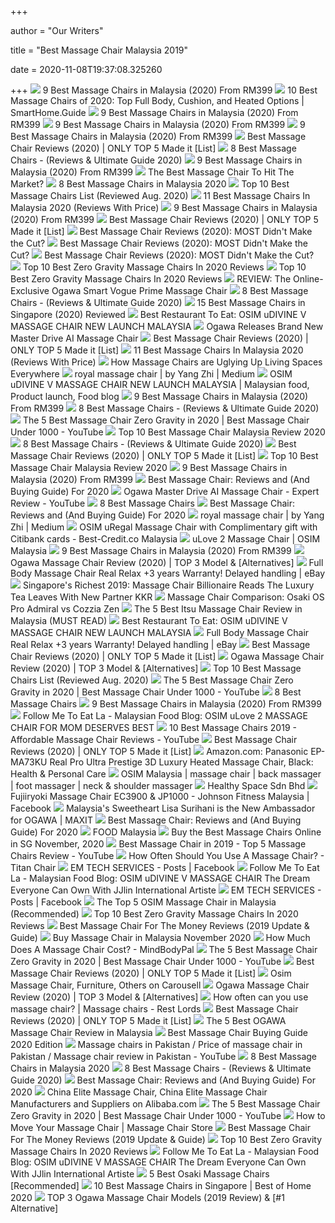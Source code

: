 +++
        
author = "Our Writers"
        
title = "Best Massage Chair Malaysia 2019"
        
date = 2020-11-08T19:37:08.325260
        
+++
[ ![](https://findgoodbuy.com/wp-content/uploads/2019/11/Best-Massage-Chair-Malaysia.jpg)](https://findgoodbuy.com/wp-content/uploads/2019/11/Best-Massage-Chair-Malaysia.jpg) 9 Best Massage Chairs in Malaysia (2020) From RM399
[ ![](https://www.smarthome.guide/wp-content/uploads/2016/01/Best-Massage-Chair-Reviews.jpg)](https://www.smarthome.guide/wp-content/uploads/2016/01/Best-Massage-Chair-Reviews.jpg) 10 Best Massage Chairs of 2020: Top Full Body, Cushion, and Heated Options  | SmartHome.Guide
[ ![](https://findgoodbuy.com/wp-content/uploads/2019/11/GINTELL-D%C3%A9Space-Moon-Massage-Chair.jpg)](https://findgoodbuy.com/wp-content/uploads/2019/11/GINTELL-D%C3%A9Space-Moon-Massage-Chair.jpg) 9 Best Massage Chairs in Malaysia (2020) From RM399
[ ![](https://findgoodbuy.com/wp-content/uploads/2019/11/SNOWFIT-Fantasia-4D-Smart-Massage-Chair.jpg)](https://findgoodbuy.com/wp-content/uploads/2019/11/SNOWFIT-Fantasia-4D-Smart-Massage-Chair.jpg) 9 Best Massage Chairs in Malaysia (2020) From RM399
[ ![](https://findgoodbuy.com/wp-content/uploads/2019/11/GINTELL-G-Pro-Advance-Massage-Chair.jpg)](https://findgoodbuy.com/wp-content/uploads/2019/11/GINTELL-G-Pro-Advance-Massage-Chair.jpg) 9 Best Massage Chairs in Malaysia (2020) From RM399
[ ![](https://www.wellnesswires.com/wp-content/uploads/2018/08/Kahuna.jpeg)](https://www.wellnesswires.com/wp-content/uploads/2018/08/Kahuna.jpeg) Best Massage Chair Reviews (2020) | ONLY TOP 5 Made it [List]
[ ![](https://www.massagexpert.net/wp-content/uploads/2017/11/2017-NEW-SM-SERIES-AIR-FLOAT-3D-6-INFRARED-ROLLER-MECHANISM-KAHUNA-SUPERIOR-MASSAGE-CHAIR-SM-9000-Comb-Brown-WG.jpg)](https://www.massagexpert.net/wp-content/uploads/2017/11/2017-NEW-SM-SERIES-AIR-FLOAT-3D-6-INFRARED-ROLLER-MECHANISM-KAHUNA-SUPERIOR-MASSAGE-CHAIR-SM-9000-Comb-Brown-WG.jpg) 8 Best Massage Chairs - (Reviews & Ultimate Guide 2020)
[ ![](https://findgoodbuy.com/wp-content/uploads/2019/11/OSIM-uDivine-Mini-Massage-Sofa.jpg)](https://findgoodbuy.com/wp-content/uploads/2019/11/OSIM-uDivine-Mini-Massage-Sofa.jpg) 9 Best Massage Chairs in Malaysia (2020) From RM399
[ ![](https://specials-images.forbesimg.com/imageserve/5d237e0934a5c400084abb5a/960x0.jpg?fit=scale)](https://specials-images.forbesimg.com/imageserve/5d237e0934a5c400084abb5a/960x0.jpg?fit=scale) The Best Massage Chair To Hit The Market?
[ ![](https://cdn1.productnation.co/stg/sites/1/best-message-chair-malaysia.jpg)](https://cdn1.productnation.co/stg/sites/1/best-message-chair-malaysia.jpg) 8 Best Massage Chairs in Malaysia 2020
[ ![](https://www.outletsbaratos.com/wp-content/uploads/2018/11/best-massage-chairs.png)](https://www.outletsbaratos.com/wp-content/uploads/2018/11/best-massage-chairs.png) Top 10 Best Massage Chairs List (Reviewed Aug. 2020)
[ ![](https://bestbuyget.com/wp-content/uploads/Best-Massage-Chairs-In-Malaysia-Bestbuyget.jpg)](https://bestbuyget.com/wp-content/uploads/Best-Massage-Chairs-In-Malaysia-Bestbuyget.jpg) 11 Best Massage Chairs In Malaysia 2020 (Reviews With Price)
[ ![](https://findgoodbuy.com/wp-content/uploads/2019/11/OGAWA-iCuddle-Modern-Massage-Swivel-Chair.jpg)](https://findgoodbuy.com/wp-content/uploads/2019/11/OGAWA-iCuddle-Modern-Massage-Swivel-Chair.jpg) 9 Best Massage Chairs in Malaysia (2020) From RM399
[ ![](https://www.wellnesswires.com/wp-content/uploads/2018/08/Osaki.jpg)](https://www.wellnesswires.com/wp-content/uploads/2018/08/Osaki.jpg) Best Massage Chair Reviews (2020) | ONLY TOP 5 Made it [List]
[ ![](https://www.healthnerdy.com/wp-content/uploads/2018/03/The-Osaki-OS-4000-.png)](https://www.healthnerdy.com/wp-content/uploads/2018/03/The-Osaki-OS-4000-.png) Best Massage Chair Reviews (2020): MOST Didn't Make the Cut?
[ ![](https://www.healthnerdy.com/wp-content/uploads/2018/03/Inada-dreamwave.png)](https://www.healthnerdy.com/wp-content/uploads/2018/03/Inada-dreamwave.png) Best Massage Chair Reviews (2020): MOST Didn't Make the Cut?
[ ![](https://www.healthnerdy.com/wp-content/uploads/2018/03/Massage-Chairs.png)](https://www.healthnerdy.com/wp-content/uploads/2018/03/Massage-Chairs.png) Best Massage Chair Reviews (2020): MOST Didn't Make the Cut?
[ ![](https://themarany.com/wp-content/uploads/2019/12/10-Osaki-OS4000TA-Model-OS-4000T-Zero-Gravity-Massage-Chair-Black-Computer-Body.jpg)](https://themarany.com/wp-content/uploads/2019/12/10-Osaki-OS4000TA-Model-OS-4000T-Zero-Gravity-Massage-Chair-Black-Computer-Body.jpg) Top 10 Best Zero Gravity Massage Chairs In 2020 Reviews
[ ![](https://m.media-amazon.com/images/I/41467TguqqL.jpg)](https://m.media-amazon.com/images/I/41467TguqqL.jpg) Top 10 Best Zero Gravity Massage Chairs In 2020 Reviews
[ ![](https://cdn01.vulcanpost.com/wp-uploads/2019/09/Ogawa-Smart-Vogue-Prime-Review-Massage-Chair-02.jpg)](https://cdn01.vulcanpost.com/wp-uploads/2019/09/Ogawa-Smart-Vogue-Prime-Review-Massage-Chair-02.jpg) REVIEW: The Online-Exclusive Ogawa Smart Vogue Prime Massage Chair
[ ![](https://www.massagexpert.net/wp-content/uploads/2019/03/Osaki-OS-4000-Zero-Gravity-Massage-Chair.jpg)](https://www.massagexpert.net/wp-content/uploads/2019/03/Osaki-OS-4000-Zero-Gravity-Massage-Chair.jpg) 8 Best Massage Chairs - (Reviews & Ultimate Guide 2020)
[ ![](https://www.drumitloud.com/wp-content/uploads/2019/09/Best-Massage-Chair-Singapore.jpg)](https://www.drumitloud.com/wp-content/uploads/2019/09/Best-Massage-Chair-Singapore.jpg) 15 Best Massage Chairs in Singapore (2020) Reviewed
[ ![](https://4.bp.blogspot.com/-VDveaYVKBMY/XbfUaBWed2I/AAAAAAACDdw/T2HTHKE4xzMLkvD9MDEoten6xZrNPXgBwCK4BGAYYCw/s640/Osim%2BUDivine%2BV%2BMassage%2BChair.jpg)](https://4.bp.blogspot.com/-VDveaYVKBMY/XbfUaBWed2I/AAAAAAACDdw/T2HTHKE4xzMLkvD9MDEoten6xZrNPXgBwCK4BGAYYCw/s640/Osim%2BUDivine%2BV%2BMassage%2BChair.jpg) Best Restaurant To Eat: OSIM uDIVINE V MASSAGE CHAIR NEW LAUNCH MALAYSIA
[ ![](https://storage.googleapis.com/afs-prod/media/ebc329cbe2a9993fcc73de75cacf8af2/320.jpeg)](https://storage.googleapis.com/afs-prod/media/ebc329cbe2a9993fcc73de75cacf8af2/320.jpeg) Ogawa Releases Brand New Master Drive AI Massage Chair
[ ![](https://www.wellnesswires.com/wp-content/uploads/2020/01/OHCO-M.8-.png)](https://www.wellnesswires.com/wp-content/uploads/2020/01/OHCO-M.8-.png) Best Massage Chair Reviews (2020) | ONLY TOP 5 Made it [List]
[ ![](https://bestbuyget.com/wp-content/uploads/GTE-Multi-Function-MW-906-Electric-Relax-4D-Luxury-Zero-Gravity-Massage-Chair.jpg)](https://bestbuyget.com/wp-content/uploads/GTE-Multi-Function-MW-906-Electric-Relax-4D-Luxury-Zero-Gravity-Massage-Chair.jpg) 11 Best Massage Chairs In Malaysia 2020 (Reviews With Price)
[ ![](https://www.archiscene.net/wp-content/uploads/2018/12/massage-chairs-01-1.jpg)](https://www.archiscene.net/wp-content/uploads/2018/12/massage-chairs-01-1.jpg) How Massage Chairs are Uglying Up Living Spaces Everywhere
[ ![](https://miro.medium.com/max/1838/0*ibnPiVyhXwEsn6Vn.jpg)](https://miro.medium.com/max/1838/0*ibnPiVyhXwEsn6Vn.jpg) royal massage chair | by Yang Zhi | Medium
[ ![](https://i.pinimg.com/736x/33/88/a2/3388a2f466521408e2a4d36dbb8fd9f1.jpg)](https://i.pinimg.com/736x/33/88/a2/3388a2f466521408e2a4d36dbb8fd9f1.jpg) OSIM uDIVINE V MASSAGE CHAIR NEW LAUNCH MALAYSIA | Malaysian food, Product  launch, Food blog
[ ![](https://findgoodbuy.com/wp-content/uploads/2019/11/GINTELL-D%C3%A9Space-Sun-Massage-Chair.jpg)](https://findgoodbuy.com/wp-content/uploads/2019/11/GINTELL-D%C3%A9Space-Sun-Massage-Chair.jpg) 9 Best Massage Chairs in Malaysia (2020) From RM399
[ ![](https://www.massagexpert.net/wp-content/uploads/2019/03/Relaxonchair-MK-II-PLUS-Massage-Chair.jpg)](https://www.massagexpert.net/wp-content/uploads/2019/03/Relaxonchair-MK-II-PLUS-Massage-Chair.jpg) 8 Best Massage Chairs - (Reviews & Ultimate Guide 2020)
[ ![](https://i.ytimg.com/vi/OPIscQdSUns/maxresdefault.jpg)](https://i.ytimg.com/vi/OPIscQdSUns/maxresdefault.jpg) The 5 Best Massage Chair Zero Gravity in 2020 | Best Massage Chair Under  1000 - YouTube
[ ![](https://auntiereviews.com/wp-content/uploads/2020/07/what-top-10-best-massage-chair-malaysia-1024x536.jpg)](https://auntiereviews.com/wp-content/uploads/2020/07/what-top-10-best-massage-chair-malaysia-1024x536.jpg) Top 10 Best Massage Chair Malaysia Review 2020
[ ![](https://www.massagexpert.net/wp-content/uploads/2019/03/Kahuna-LM-6800-Massage-Chair.jpg)](https://www.massagexpert.net/wp-content/uploads/2019/03/Kahuna-LM-6800-Massage-Chair.jpg) 8 Best Massage Chairs - (Reviews & Ultimate Guide 2020)
[ ![](https://www.wellnesswires.com/wp-content/uploads/2018/08/Luraco-300x227.png)](https://www.wellnesswires.com/wp-content/uploads/2018/08/Luraco-300x227.png) Best Massage Chair Reviews (2020) | ONLY TOP 5 Made it [List]
[ ![](https://auntiereviews.com/wp-content/uploads/2020/07/Top-10-Best-Massage-Chair-Malaysia-Reviews-1024x536.jpg)](https://auntiereviews.com/wp-content/uploads/2020/07/Top-10-Best-Massage-Chair-Malaysia-Reviews-1024x536.jpg) Top 10 Best Massage Chair Malaysia Review 2020
[ ![](https://findgoodbuy.com/wp-content/uploads/2019/11/OGAWA-iSwing-Ultimate-Rocking-Massage-Chair.jpg)](https://findgoodbuy.com/wp-content/uploads/2019/11/OGAWA-iSwing-Ultimate-Rocking-Massage-Chair.jpg) 9 Best Massage Chairs in Malaysia (2020) From RM399
[ ![](https://www.thegoodbody.com/wp-content/uploads/2019/10/The-Good-Body-Best-Massage-Chair-03-2019-pin-it.jpg)](https://www.thegoodbody.com/wp-content/uploads/2019/10/The-Good-Body-Best-Massage-Chair-03-2019-pin-it.jpg) Best Massage Chair: Reviews and (And Buying Guide) For 2020
[ ![](https://i.ytimg.com/vi/wiLWUFemvWs/maxresdefault.jpg)](https://i.ytimg.com/vi/wiLWUFemvWs/maxresdefault.jpg) Ogawa Master Drive AI Massage Chair - Expert Review - YouTube
[ ![](https://s.yimg.com/ny/api/res/1.2/8j093AIogCe2_JGIhHthBw--/YXBwaWQ9aGlnaGxhbmRlcjtoPTY2Ng--/https://images.fatherly.com/wp-content/uploads/2019/03/massagechairs-header.jpg?q=65&enable=upscale&w=1200)](https://s.yimg.com/ny/api/res/1.2/8j093AIogCe2_JGIhHthBw--/YXBwaWQ9aGlnaGxhbmRlcjtoPTY2Ng--/https://images.fatherly.com/wp-content/uploads/2019/03/massagechairs-header.jpg?q=65&enable=upscale&w=1200) 8 Best Massage Chairs
[ ![](https://www.thegoodbody.com/wp-content/uploads/2020/08/Best-Massage-Chair-Reviews-and-Buying-Guide-2020.jpg)](https://www.thegoodbody.com/wp-content/uploads/2020/08/Best-Massage-Chair-Reviews-and-Buying-Guide-2020.jpg) Best Massage Chair: Reviews and (And Buying Guide) For 2020
[ ![](https://miro.medium.com/max/823/0*H0UNEpP0-ON7qVEe.jpg)](https://miro.medium.com/max/823/0*H0UNEpP0-ON7qVEe.jpg) royal massage chair | by Yang Zhi | Medium
[ ![](https://best-credit.co/malaysia/wp-content/uploads/sites/2/2019/04/OSIM_Citibank_Cards.jpg)](https://best-credit.co/malaysia/wp-content/uploads/sites/2/2019/04/OSIM_Citibank_Cards.jpg) OSIM uRegal Massage Chair with Complimentary gift with Citibank cards - Best-Credit.co  Malaysia
[ ![](https://osim-ecom-prod.s3.amazonaws.com/catalog/product/cache/4/image/9df78eab33525d08d6e5fb8d27136e95/u/l/ulove2-massage-chair-product-image-blue-sqr_2_3.jpg)](https://osim-ecom-prod.s3.amazonaws.com/catalog/product/cache/4/image/9df78eab33525d08d6e5fb8d27136e95/u/l/ulove2-massage-chair-product-image-blue-sqr_2_3.jpg) uLove 2 Massage Chair | OSIM Malaysia
[ ![](https://findgoodbuy.com/wp-content/uploads/2019/11/SNOWFIT-SettleBack-Massage-Cushion-Chair.jpg)](https://findgoodbuy.com/wp-content/uploads/2019/11/SNOWFIT-SettleBack-Massage-Cushion-Chair.jpg) 9 Best Massage Chairs in Malaysia (2020) From RM399
[ ![](https://www.wellnessgrit.com/wp-content/uploads/2019/04/word-image-24.jpeg)](https://www.wellnessgrit.com/wp-content/uploads/2019/04/word-image-24.jpeg) Ogawa Massage Chair Review (2020) | TOP 3 Model & [Alternatives]
[ ![](https://i.ebayimg.com/images/g/eFsAAOSwbPtd5~6I/s-l400.jpg)](https://i.ebayimg.com/images/g/eFsAAOSwbPtd5~6I/s-l400.jpg) Full Body Massage Chair Real Relax +3 years Warranty! Delayed handling |  eBay
[ ![](https://thumbor.forbes.com/thumbor/fit-in/1200x0/filters%3Aformat%28jpg%29/https%3A%2F%2Fblogs-images.forbes.com%2Fpamelaambler%2Ffiles%2F2019%2F08%2FJTN_0301.jpg)](https://thumbor.forbes.com/thumbor/fit-in/1200x0/filters%3Aformat%28jpg%29/https%3A%2F%2Fblogs-images.forbes.com%2Fpamelaambler%2Ffiles%2F2019%2F08%2FJTN_0301.jpg) Singapore's Richest 2019: Massage Chair Billionaire Reads The Luxury Tea  Leaves With New Partner KKR
[ ![](https://cdn.shopify.com/s/files/1/2698/4416/articles/Cozzia_CZ-641_Colors_1024x1024.jpg?v=1576694135)](https://cdn.shopify.com/s/files/1/2698/4416/articles/Cozzia_CZ-641_Colors_1024x1024.jpg?v=1576694135) Massage Chair Comparison: Osaki OS Pro Admiral vs Cozzia Zen
[ ![](https://auntiereviews.com/wp-content/uploads/2020/07/5-Best-ITSU-Massage-Chair-Malaysia-Review-1024x536.jpg)](https://auntiereviews.com/wp-content/uploads/2020/07/5-Best-ITSU-Massage-Chair-Malaysia-Review-1024x536.jpg) The 5 Best Itsu Massage Chair Review in Malaysia (MUST READ)
[ ![](https://2.bp.blogspot.com/-xX4mXLnYsvA/XbfTn8W5dTI/AAAAAAACDc8/G-xT74KC9106ACSl1eiHEsj3u2SdcIwcACK4BGAYYCw/s1600/Osim%2BUDivine%2BLaunch.jpg)](https://2.bp.blogspot.com/-xX4mXLnYsvA/XbfTn8W5dTI/AAAAAAACDc8/G-xT74KC9106ACSl1eiHEsj3u2SdcIwcACK4BGAYYCw/s1600/Osim%2BUDivine%2BLaunch.jpg) Best Restaurant To Eat: OSIM uDIVINE V MASSAGE CHAIR NEW LAUNCH MALAYSIA
[ ![](https://www.getitdigital.com/display/images/dsnyc/ebay/desc/favor_s1_03.jpg)](https://www.getitdigital.com/display/images/dsnyc/ebay/desc/favor_s1_03.jpg) Full Body Massage Chair Real Relax +3 years Warranty! Delayed handling |  eBay
[ ![](https://www.wellnesswires.com/wp-content/uploads/2018/08/Panasonic-EP-300x261.png)](https://www.wellnesswires.com/wp-content/uploads/2018/08/Panasonic-EP-300x261.png) Best Massage Chair Reviews (2020) | ONLY TOP 5 Made it [List]
[ ![](https://www.wellnessgrit.com/wp-content/uploads/2019/04/word-image-25.jpeg)](https://www.wellnessgrit.com/wp-content/uploads/2019/04/word-image-25.jpeg) Ogawa Massage Chair Review (2020) | TOP 3 Model & [Alternatives]
[ ![](https://www.outletsbaratos.com/wp-content/uploads/2018/11/Ideal-massage-Full-Featured-Shiatsu-Chair.png)](https://www.outletsbaratos.com/wp-content/uploads/2018/11/Ideal-massage-Full-Featured-Shiatsu-Chair.png) Top 10 Best Massage Chairs List (Reviewed Aug. 2020)
[ ![](https://i.ytimg.com/vi/OPIscQdSUns/hqdefault.jpg)](https://i.ytimg.com/vi/OPIscQdSUns/hqdefault.jpg) The 5 Best Massage Chair Zero Gravity in 2020 | Best Massage Chair Under  1000 - YouTube
[ ![](https://s.yimg.com/ny/api/res/1.2/oWabqHS6IDs_w5ugCeBfTw--/YXBwaWQ9aGlnaGxhbmRlcjtoPTY2Ng--/https://media.zenfs.com/en-US/fatherly_721/b136e923eee6a4289d5430765a0a4981)](https://s.yimg.com/ny/api/res/1.2/oWabqHS6IDs_w5ugCeBfTw--/YXBwaWQ9aGlnaGxhbmRlcjtoPTY2Ng--/https://media.zenfs.com/en-US/fatherly_721/b136e923eee6a4289d5430765a0a4981) 8 Best Massage Chairs
[ ![](https://findgoodbuy.com/wp-content/uploads/2019/11/OGAWA-Mobile-Seat-XE-Duo-Portable-Massage-Cushion.jpg)](https://findgoodbuy.com/wp-content/uploads/2019/11/OGAWA-Mobile-Seat-XE-Duo-Portable-Massage-Cushion.jpg) 9 Best Massage Chairs in Malaysia (2020) From RM399
[ ![](https://4.bp.blogspot.com/-6-YVSAlm2p8/XNrGH-k7UFI/AAAAAAABeZo/W2BpiTwpEeUGlXah2YSSxAQC838M5iALACLcBGAs/s1600/P1011368.JPG)](https://4.bp.blogspot.com/-6-YVSAlm2p8/XNrGH-k7UFI/AAAAAAABeZo/W2BpiTwpEeUGlXah2YSSxAQC838M5iALACLcBGAs/s1600/P1011368.JPG) Follow Me To Eat La - Malaysian Food Blog: OSIM uLove 2 MASSAGE CHAIR FOR  MOM DESERVES BEST
[ ![](https://i.ytimg.com/vi/IszBgFGLeIE/mqdefault.jpg)](https://i.ytimg.com/vi/IszBgFGLeIE/mqdefault.jpg) 10 Best Massage Chairs 2019 - Affordable Massage Chair Reviews - YouTube
[ ![](https://www.wellnesswires.com/wp-content/uploads/2018/08/Inada.jpg)](https://www.wellnesswires.com/wp-content/uploads/2018/08/Inada.jpg) Best Massage Chair Reviews (2020) | ONLY TOP 5 Made it [List]
[ ![](https://images-na.ssl-images-amazon.com/images/I/71IWZsZBvaL._AC_SL1500_.jpg)](https://images-na.ssl-images-amazon.com/images/I/71IWZsZBvaL._AC_SL1500_.jpg) Amazon.com: Panasonic EP-MA73KU Real Pro Ultra Prestige 3D Luxury Heated Massage  Chair, Black: Health & Personal Care
[ ![](https://www.osim.com.my/media/wysiwyg/cms/1080x1500_1_.jpg)](https://www.osim.com.my/media/wysiwyg/cms/1080x1500_1_.jpg) OSIM Malaysia | massage chair | back massager | foot massager | neck &  shoulder massager
[ ![](https://www.newpages.com.my/customer/images/1555551656fc7445c419ff826ee202afb5c12bded0.jpg)](https://www.newpages.com.my/customer/images/1555551656fc7445c419ff826ee202afb5c12bded0.jpg) Healthy Space Sdn Bhd
[ ![](https://lookaside.fbsbx.com/lookaside/crawler/media/?media_id=2254424008220008)](https://lookaside.fbsbx.com/lookaside/crawler/media/?media_id=2254424008220008) Fujiiryoki Massage Chair EC3900 & JP1000 - Johnson Fitness Malaysia |  Facebook
[ ![](http://www.maxit.my/wp-content/uploads/2019/04/ogawalisa1.jpg)](http://www.maxit.my/wp-content/uploads/2019/04/ogawalisa1.jpg) Malaysia's Sweetheart Lisa Surihani is the New Ambassador for OGAWA | MAXIT
[ ![](https://www.thegoodbody.com/wp-content/uploads/2020/08/osaki-os-4d-escape-massage-chair.jpg)](https://www.thegoodbody.com/wp-content/uploads/2020/08/osaki-os-4d-escape-massage-chair.jpg) Best Massage Chair: Reviews and (And Buying Guide) For 2020
[ ![](http://foodmsia.com/wp-content/uploads/2019/10/osim-udivine-v-massage-chair-vhand-technology-600x751.jpg)](http://foodmsia.com/wp-content/uploads/2019/10/osim-udivine-v-massage-chair-vhand-technology-600x751.jpg) FOOD Malaysia
[ ![](https://a.ipricegroup.com/media/Lyn/Massage_Chairs_SG.jpg)](https://a.ipricegroup.com/media/Lyn/Massage_Chairs_SG.jpg) Buy the Best Massage Chairs Online in SG November, 2020
[ ![](https://i.ytimg.com/vi/wpWP9sFccz8/maxresdefault.jpg)](https://i.ytimg.com/vi/wpWP9sFccz8/maxresdefault.jpg) Best Massage Chair in 2019 - Top 5 Massage Chairs Review - YouTube
[ ![](http://cdn.shopify.com/s/files/1/0086/1297/0558/files/OS-Pro_Maestro_Brown_with_Roman_large.png?v=1586896110)](http://cdn.shopify.com/s/files/1/0086/1297/0558/files/OS-Pro_Maestro_Brown_with_Roman_large.png?v=1586896110) How Often Should You Use A Massage Chair? - Titan Chair
[ ![](https://lookaside.fbsbx.com/lookaside/crawler/media/?media_id=2599087603536652)](https://lookaside.fbsbx.com/lookaside/crawler/media/?media_id=2599087603536652) EM TECH SERVICES - Posts | Facebook
[ ![](https://1.bp.blogspot.com/-jFacdxUXwKQ/XbXkpBTpkEI/AAAAAAABvow/arsIXgFRvSMCsVMxlU_R9KrNPLL3IDeVQCLcBGAsYHQ/s1600/PA240010.JPG)](https://1.bp.blogspot.com/-jFacdxUXwKQ/XbXkpBTpkEI/AAAAAAABvow/arsIXgFRvSMCsVMxlU_R9KrNPLL3IDeVQCLcBGAsYHQ/s1600/PA240010.JPG) Follow Me To Eat La - Malaysian Food Blog: OSIM uDIVINE V MASSAGE CHAIR The  Dream Everyone Can Own With JJlin International Artiste
[ ![](https://lookaside.fbsbx.com/lookaside/crawler/media/?media_id=2780937432018334)](https://lookaside.fbsbx.com/lookaside/crawler/media/?media_id=2780937432018334) EM TECH SERVICES - Posts | Facebook
[ ![](https://auntiereviews.com/wp-content/uploads/2020/07/top-5-osim-massage-chair-malaysia.jpg)](https://auntiereviews.com/wp-content/uploads/2020/07/top-5-osim-massage-chair-malaysia.jpg) The Top 5 OSIM Massage Chair in Malaysia (Recommended)
[ ![](https://m.media-amazon.com/images/I/41+NA3Ob-JL.jpg)](https://m.media-amazon.com/images/I/41+NA3Ob-JL.jpg) Top 10 Best Zero Gravity Massage Chairs In 2020 Reviews
[ ![](https://www.shannonregiontrails.ie/wp-content/uploads/2019/05/relaxonchair.jpeg)](https://www.shannonregiontrails.ie/wp-content/uploads/2019/05/relaxonchair.jpeg) Best Massage Chair For The Money Reviews (2019 Update & Guide)
[ ![](https://a.ipricegroup.com/media/Jillian/masssage_chairs_banner.jpg)](https://a.ipricegroup.com/media/Jillian/masssage_chairs_banner.jpg) Buy Massage Chair in Malaysia November 2020
[ ![](https://mindbodypal.com/wp-content/uploads/2019/01/how-much-does-a-massage-chair-cost.jpg)](https://mindbodypal.com/wp-content/uploads/2019/01/how-much-does-a-massage-chair-cost.jpg) How Much Does A Massage Chair Cost? - MindBodyPal
[ ![](https://i.ytimg.com/vi/nq8kNUq0bf8/maxresdefault.jpg)](https://i.ytimg.com/vi/nq8kNUq0bf8/maxresdefault.jpg) The 5 Best Massage Chair Zero Gravity in 2020 | Best Massage Chair Under  1000 - YouTube
[ ![](https://www.wellnesswires.com/wp-content/uploads/2018/08/5-Top-Brands.png)](https://www.wellnesswires.com/wp-content/uploads/2018/08/5-Top-Brands.png) Best Massage Chair Reviews (2020) | ONLY TOP 5 Made it [List]
[ ![](https://media.karousell.com/media/photos/products/2019/12/19/osim_massage_chair_1576768256_d5780d45_progressive.jpg)](https://media.karousell.com/media/photos/products/2019/12/19/osim_massage_chair_1576768256_d5780d45_progressive.jpg) Osim Massage Chair, Furniture, Others on Carousell
[ ![](https://www.wellnessgrit.com/wp-content/uploads/2019/04/word-image-29.jpeg)](https://www.wellnessgrit.com/wp-content/uploads/2019/04/word-image-29.jpeg) Ogawa Massage Chair Review (2020) | TOP 3 Model & [Alternatives]
[ ![](https://restlords.com/wp-content/uploads/massage-at-massage-chair-how-often.jpg)](https://restlords.com/wp-content/uploads/massage-at-massage-chair-how-often.jpg) How often can you use massage chair? | Massage chairs - Rest Lords
[ ![](https://www.wellnesswires.com/wp-content/uploads/2018/08/InfinityIyashi.jpg)](https://www.wellnesswires.com/wp-content/uploads/2018/08/InfinityIyashi.jpg) Best Massage Chair Reviews (2020) | ONLY TOP 5 Made it [List]
[ ![](https://auntiereviews.com/wp-content/uploads/2020/07/5-Best-OGAWA-Massage-Chair-Review-Malaysia.jpg)](https://auntiereviews.com/wp-content/uploads/2020/07/5-Best-OGAWA-Massage-Chair-Review-Malaysia.jpg) The 5 Best OGAWA Massage Chair Review in Malaysia
[ ![](https://cdn.shopify.com/s/files/1/2698/4416/files/FB_ads-06_large.png?v=1571348759)](https://cdn.shopify.com/s/files/1/2698/4416/files/FB_ads-06_large.png?v=1571348759) Best Massage Chair Buying Guide 2020 Edition
[ ![](https://i.ytimg.com/vi/vwFxwsqil28/hqdefault.jpg)](https://i.ytimg.com/vi/vwFxwsqil28/hqdefault.jpg) Massage chairs in Pakistan / Price of massage chair in Pakistan / Massage  chair review in Pakistan - YouTube
[ ![](https://cdn1.productnation.co/stg/sites/1/5f7c30957fe9d.jpeg)](https://cdn1.productnation.co/stg/sites/1/5f7c30957fe9d.jpeg) 8 Best Massage Chairs in Malaysia 2020
[ ![](https://www.massagexpert.net/wp-content/uploads/2019/03/BestMassage%C2%AE-EC-06-Massage-Chair.jpg)](https://www.massagexpert.net/wp-content/uploads/2019/03/BestMassage%C2%AE-EC-06-Massage-Chair.jpg) 8 Best Massage Chairs - (Reviews & Ultimate Guide 2020)
[ ![](https://www.thegoodbody.com/wp-content/uploads/2020/08/real-relax-massage-chair.jpg)](https://www.thegoodbody.com/wp-content/uploads/2020/08/real-relax-massage-chair.jpg) Best Massage Chair: Reviews and (And Buying Guide) For 2020
[ ![](https://s.alicdn.com/@sc01/kf/H0ec2f9ba32cc458fbc5d0ec9de8f03fd7.jpg)](https://s.alicdn.com/@sc01/kf/H0ec2f9ba32cc458fbc5d0ec9de8f03fd7.jpg) China Elite Massage Chair, China Elite Massage Chair Manufacturers and  Suppliers on Alibaba.com
[ ![](https://i.ytimg.com/vi/JgsdJ7sgte4/maxresdefault.jpg)](https://i.ytimg.com/vi/JgsdJ7sgte4/maxresdefault.jpg) The 5 Best Massage Chair Zero Gravity in 2020 | Best Massage Chair Under  1000 - YouTube
[ ![](https://massagechairstore.com/wp-content/uploads/2019/09/Screen-Shot-2019-09-03-at-3.44.45-PM.jpg)](https://massagechairstore.com/wp-content/uploads/2019/09/Screen-Shot-2019-09-03-at-3.44.45-PM.jpg) How to Move Your Massage Chair | Massage Chair Store
[ ![](https://www.shannonregiontrails.ie/wp-content/uploads/2019/05/kahuna.jpeg)](https://www.shannonregiontrails.ie/wp-content/uploads/2019/05/kahuna.jpeg) Best Massage Chair For The Money Reviews (2019 Update & Guide)
[ ![](https://themarany.com/wp-content/uploads/2021/04/8.-BestMassage-Full-Body-Electric-Shiatsu-Massage-Chair-Recliner.jpg)](https://themarany.com/wp-content/uploads/2021/04/8.-BestMassage-Full-Body-Electric-Shiatsu-Massage-Chair-Recliner.jpg) Top 10 Best Zero Gravity Massage Chairs In 2020 Reviews
[ ![](https://1.bp.blogspot.com/-lybPMtBeAdg/XbXqtxa9StI/AAAAAAABvsI/rQwPOstp5KkJ0BoZiULkx0oWmUx9cwNjQCLcBGAsYHQ/s1600/PA240027.JPG)](https://1.bp.blogspot.com/-lybPMtBeAdg/XbXqtxa9StI/AAAAAAABvsI/rQwPOstp5KkJ0BoZiULkx0oWmUx9cwNjQCLcBGAsYHQ/s1600/PA240027.JPG) Follow Me To Eat La - Malaysian Food Blog: OSIM uDIVINE V MASSAGE CHAIR The  Dream Everyone Can Own With JJlin International Artiste
[ ![](https://cdn.shopify.com/s/files/1/1549/1893/products/Alpina-Beige.png?v=1604189919)](https://cdn.shopify.com/s/files/1/1549/1893/products/Alpina-Beige.png?v=1604189919) 5 Best Osaki Massage Chairs [Recommended]
[ ![](https://i2.wp.com/www.theweddingvowsg.com/wp-content/uploads/2020/09/OSIM-uDivine-V-Massage-Chair-Singapore.jpg?resize=960%2C960&ssl=1)](https://i2.wp.com/www.theweddingvowsg.com/wp-content/uploads/2020/09/OSIM-uDivine-V-Massage-Chair-Singapore.jpg?resize=960%2C960&ssl=1) 10 Best Massage Chairs in Singapore | Best of Home 2020
[ ![](https://www.healthnerdy.com/wp-content/uploads/2019/04/Ogawa-Massage-Chair-Review-2019.png)](https://www.healthnerdy.com/wp-content/uploads/2019/04/Ogawa-Massage-Chair-Review-2019.png) TOP 3 Ogawa Massage Chair Models (2019 Review) & [#1 Alternative]
